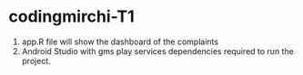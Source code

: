 # codingmirchi-T1
1. app.R file will show the dashboard of the complaints
2. Android Studio with gms play services dependencies required to run the project.
